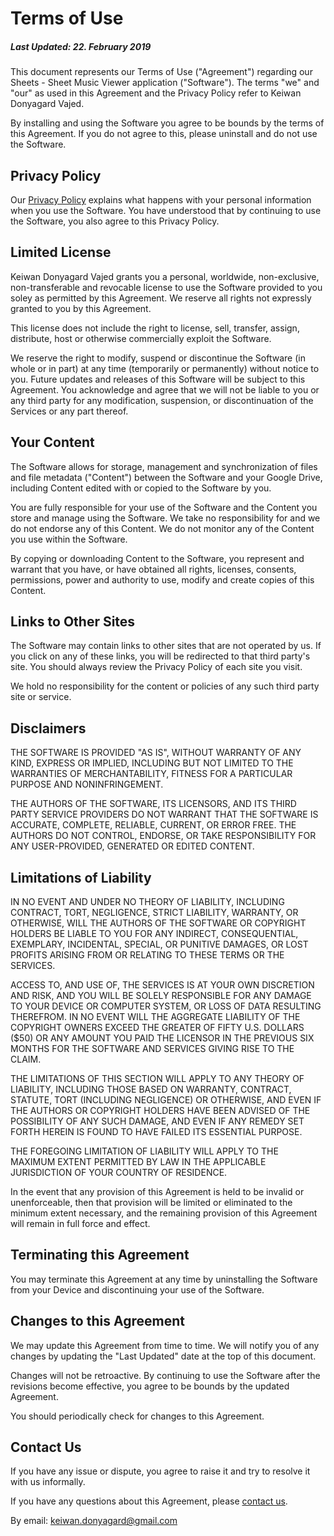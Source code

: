 # Terms of Use
##### Last Updated: 22. February 2019

This document represents our Terms of Use ("Agreement") regarding our Sheets - Sheet Music Viewer application ("Software"). The terms "we" and "our" as used in this Agreement and the Privacy Policy refer to Keiwan Donyagard Vajed.

By installing and using the Software you agree to be bounds by the terms of this Agreement. If you do not agree to this, please uninstall and do not use the Software.

## Privacy Policy

Our [Privacy Policy](https://www.keiwando.com/sheets/policies/privacy-policy) explains what happens with your personal information when you use the Software. You have understood that by continuing to use the Software, you also agree to this Privacy Policy.

## Limited License

Keiwan Donyagard Vajed grants you a personal, worldwide, non-exclusive, non-transferable and revocable license to use the Software provided to you soley as permitted by this Agreement. We reserve all rights not expressly granted to you by this Agreement.

This license does not include the right to license, sell, transfer, assign, distribute, host or otherwise commercially exploit the Software.

We reserve the right to modify, suspend or discontinue the Software (in whole or in part) at any time (temporarily or permanently) without notice to you. Future updates and releases of this Software will be subject to this Agreement. You acknowledge and agree that we will not be liable to you or any third party for any modification, suspension, or discontinuation of the Services or any part thereof.

## Your Content

The Software allows for storage, management and synchronization of files and file metadata ("Content") between the Software and your Google Drive, including Content edited with or copied to the Software by you.

You are fully responsible for your use of the Software and the Content you store and manage using the Software. We take no responsibility for and we do not endorse any of this Content. We do not monitor any of the Content you use within the Software.

By copying or downloading Content to the Software, you represent and warrant that you have, or have obtained all rights, licenses, consents, permissions, power and authority to use, modify and create copies of this Content.

## Links to Other Sites

The Software may contain links to other sites that are not operated by us. If you click on any of these links, you will be redirected to that third party's site. You should always review the Privacy Policy of each site you visit. 

We hold no responsibility for the content or policies of any such third party site or service.

## Disclaimers

THE SOFTWARE IS PROVIDED "AS IS", WITHOUT WARRANTY OF ANY KIND, EXPRESS OR IMPLIED, INCLUDING BUT NOT LIMITED TO THE WARRANTIES OF MERCHANTABILITY, FITNESS FOR A PARTICULAR PURPOSE AND NONINFRINGEMENT. 

THE AUTHORS OF THE SOFTWARE, ITS LICENSORS, AND ITS THIRD PARTY SERVICE PROVIDERS DO NOT WARRANT THAT THE SOFTWARE IS ACCURATE, COMPLETE, RELIABLE, CURRENT, OR ERROR FREE. THE AUTHORS DO NOT CONTROL, ENDORSE, OR TAKE RESPONSIBILITY FOR ANY USER-PROVIDED, GENERATED OR EDITED CONTENT.


## Limitations of Liability

IN NO EVENT AND UNDER NO THEORY OF LIABILITY, INCLUDING CONTRACT, TORT, NEGLIGENCE, STRICT LIABILITY, WARRANTY, OR OTHERWISE, WILL THE AUTHORS OF THE SOFTWARE OR COPYRIGHT HOLDERS BE LIABLE TO YOU FOR ANY INDIRECT, CONSEQUENTIAL, EXEMPLARY, INCIDENTAL, SPECIAL, OR PUNITIVE DAMAGES, OR LOST PROFITS ARISING FROM OR RELATING TO THESE TERMS OR THE SERVICES.

ACCESS TO, AND USE OF, THE SERVICES IS AT YOUR OWN DISCRETION AND RISK, AND YOU WILL BE SOLELY RESPONSIBLE FOR ANY DAMAGE TO YOUR DEVICE OR COMPUTER SYSTEM, OR LOSS OF DATA RESULTING THEREFROM. IN NO EVENT WILL THE AGGREGATE LIABILITY OF THE COPYRIGHT OWNERS EXCEED THE GREATER OF FIFTY U.S. DOLLARS ($50) OR ANY AMOUNT YOU PAID THE LICENSOR IN THE PREVIOUS SIX MONTHS FOR THE SOFTWARE AND SERVICES GIVING RISE TO THE CLAIM.

THE LIMITATIONS OF THIS SECTION WILL APPLY TO ANY THEORY OF LIABILITY, INCLUDING THOSE BASED ON WARRANTY, CONTRACT, STATUTE, TORT (INCLUDING NEGLIGENCE) OR OTHERWISE, AND EVEN IF THE AUTHORS OR COPYRIGHT HOLDERS HAVE BEEN ADVISED OF THE POSSIBILITY OF ANY SUCH DAMAGE, AND EVEN IF ANY REMEDY SET FORTH HEREIN IS FOUND TO HAVE FAILED ITS ESSENTIAL PURPOSE. 

THE FOREGOING LIMITATION OF LIABILITY WILL APPLY TO THE MAXIMUM EXTENT PERMITTED BY LAW IN THE APPLICABLE JURISDICTION OF YOUR COUNTRY OF RESIDENCE.

In the event that any provision of this Agreement is held to be invalid or unenforceable, then that provision will be limited or eliminated to the minimum extent necessary, and the remaining provision of this Agreement will remain in full force and effect.

## Terminating this Agreement

You may terminate this Agreement at any time by uninstalling the Software from your Device and discontinuing your use of the Software.

## Changes to this Agreement

We may update this Agreement from time to time. We will notify you of any changes by updating the "Last Updated" date at the top of this document. 

Changes will not be retroactive. By continuing to use the Software after the revisions become effective, you agree to be bounds by the updated Agreement.

You should periodically check for changes to this Agreement.

## Contact Us

If you have any issue or dispute, you agree to raise it and try to resolve it with us informally.

If you have any questions about this Agreement, please [contact us](https://keiwando.com/contact).

By email: keiwan.donyagard@gmail.com